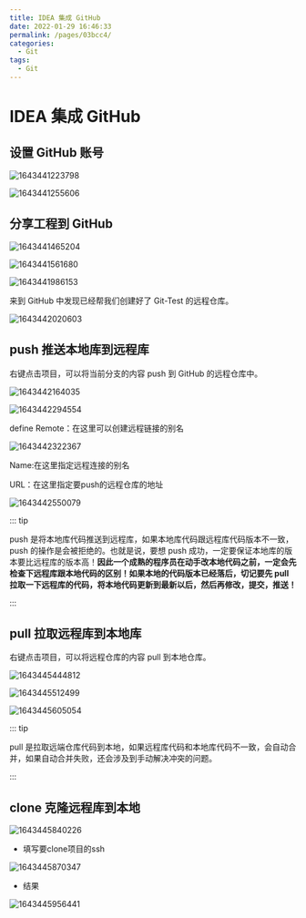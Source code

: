 ```yaml
---
title: IDEA 集成 GitHub
date: 2022-01-29 16:46:33
permalink: /pages/03bcc4/
categories:
  - Git
tags:
  - Git
---
```

# IDEA 集成 GitHub

## 设置 GitHub 账号

![1643441223798](./images/07/01.png)

![1643441255606](./images/07/02.png)

## 分享工程到 GitHub

![1643441465204](./images/07/03.png)

![1643441561680](./images/07/04.png)

![1643441986153](./images/07/05.png)

来到 GitHub 中发现已经帮我们创建好了 Git-Test 的远程仓库。

![1643442020603](./images/07/06.png)

## push 推送本地库到远程库

右键点击项目，可以将当前分支的内容 push 到 GitHub 的远程仓库中。

![1643442164035](./images/07/07.png)

![1643442294554](./images/07/08.png)

define Remote：在这里可以创建远程链接的别名

![1643442322367](./images/07/09.png)

Name:在这里指定远程连接的别名

URL：在这里指定要push的远程仓库的地址

![1643442550079](./images/07/10.png)

::: tip

push 是将本地库代码推送到远程库，如果本地库代码跟远程库代码版本不一致，push 的操作是会被拒绝的。也就是说，要想 push 成功，一定要保证本地库的版本要比远程库的版本高！**因此一个成熟的程序员在动手改本地代码之前，一定会先检查下远程库跟本地代码的区别！如果本地的代码版本已经落后，切记要先 pull 拉取一下远程库的代码，将本地代码更新到最新以后，然后再修改，提交，推送！**

:::

## pull 拉取远程库到本地库

右键点击项目，可以将远程仓库的内容 pull 到本地仓库。

![1643445444812](./images/07/11.png)

![1643445512499](./images/07/12.png)

![1643445605054](./images/07/13.png)

::: tip

pull 是拉取远端仓库代码到本地，如果远程库代码和本地库代码不一致，会自动合并，如果自动合并失败，还会涉及到手动解决冲突的问题。

:::

## clone 克隆远程库到本地

![1643445840226](./images/07/14.png)

+ 填写要clone项目的ssh

![1643445870347](./images/07/15.png)

+ 结果

![1643445956441](./images/07/16.png)

